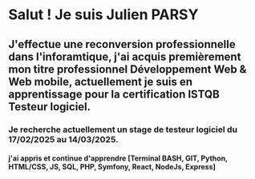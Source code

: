 # Salut ! Je suis Julien PARSY 
## J'effectue une reconversion professionnelle dans l'inforamtique, j'ai acquis premièrement mon titre professionnel Développement Web & Web mobile, actuellement je suis en apprentissage pour la certification ISTQB Testeur logiciel.
### Je recherche actuellement un stage de testeur logiciel du 17/02/2025 au 14/03/2025.


#### j'ai appris et continue d'apprendre [Terminal BASH, GIT, Python, HTML/CSS, JS, SQL, PHP, Symfony, React, NodeJs, Express]

<!---
ArkunleSerein/ArkunleSerein is a ✨ special ✨ repository because its `README.md` (this file) appears on your GitHub profile.
You can click the Preview link to take a look at your changes.
--->
